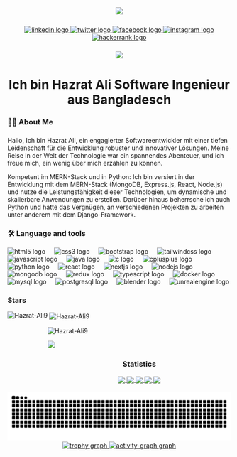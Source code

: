 <div align="center">
  <img height="300" src="https://i.postimg.cc/90CmcfMg/Whats-App-Image-2024-06-06-at-2-56-49-PM.jpg"  />
</div>

###

<div align="center">
  <a href="https://www.linkedin.com/in/hazratali9/" target="_blank">
    <img src="https://img.shields.io/static/v1?message=LinkedIn&logo=linkedin&label=&color=0077B5&logoColor=white&labelColor=&style=for-the-badge" height="25" alt="linkedin logo"  />
  </a>
  <a href="https://twitter.com/Hazrat_Ali9" target="_blank">
    <img src="https://img.shields.io/static/v1?message=Twitter&logo=twitter&label=&color=1DA1F2&logoColor=white&labelColor=&style=for-the-badge" height="25" alt="twitter logo"  />
  </a>
  <a href="https://www.facebook.com/HazratAli9MM" target="_blank">
    <img src="https://img.shields.io/static/v1?message=Facebook&logo=facebook&label=&color=1877F2&logoColor=white&labelColor=&style=for-the-badge" height="25" alt="facebook logo"  />
  </a>
  <a href="https://www.instagram.com/hazrat_ali9mm" target="_blank">
    <img src="https://img.shields.io/static/v1?message=Instagram&logo=instagram&label=&color=E4405F&logoColor=white&labelColor=&style=for-the-badge" height="25" alt="instagram logo"  />
  </a>
  <a href="https://www.hackerrank.com/profile/Hazrat_Ali9" target="_blank">
    <img src="https://img.shields.io/static/v1?message=HackerRank&logo=hackerrank&label=&color=2EC866&logoColor=white&labelColor=&style=for-the-badge" height="25" alt="hackerrank logo"  />
  </a>
</div>

###

<div align="center">
  <img src="https://visitor-badge.laobi.icu/badge?page_id=Hazrat-Ali9.Hazrat-Ali9&"  />
</div>

###

<h1 align="center">Ich bin Hazrat Ali Software Ingenieur aus Bangladesch</h1>

###

<h3 align="left">👩‍💻 About Me</h3>

###

<p align="left">Hallo, Ich bin Hazrat Ali, ein engagierter Softwareentwickler mit einer tiefen Leidenschaft für die Entwicklung robuster und innovativer Lösungen. Meine Reise in der Welt der Technologie war ein spannendes Abenteuer, und ich freue mich, ein wenig über mich erzählen zu können.

Kompetent im MERN-Stack und in Python:
Ich bin versiert in der Entwicklung mit dem MERN-Stack (MongoDB, Express.js, React, Node.js) und nutze die Leistungsfähigkeit dieser Technologien, um dynamische und skalierbare Anwendungen zu erstellen. Darüber hinaus beherrsche ich auch Python und hatte das Vergnügen, an verschiedenen Projekten zu arbeiten unter anderem mit dem Django-Framework.</p>

###

<h3 align="left">🛠 Language and tools</h3>

<!-- (language logos same as before) -->
<div align="left">
  <img src="https://cdn.jsdelivr.net/gh/devicons/devicon/icons/html5/html5-original.svg" height="40" alt="html5 logo"  />
  <img width="12" />
  <img src="https://cdn.jsdelivr.net/gh/devicons/devicon/icons/css3/css3-original.svg" height="40" alt="css3 logo"  />
  <img width="12" />
  <img src="https://cdn.jsdelivr.net/gh/devicons/devicon/icons/bootstrap/bootstrap-original.svg" height="40" alt="bootstrap logo"  />
  <img width="12" />
  <img src="https://cdn.jsdelivr.net/gh/devicons/devicon/icons/tailwindcss/tailwindcss-original-wordmark.svg" height="40" alt="tailwindcss logo"  />
  <img width="12" />
  <img src="https://cdn.jsdelivr.net/gh/devicons/devicon/icons/javascript/javascript-original.svg" height="40" alt="javascript logo"  />
  <img width="12" />
  <img src="https://cdn.jsdelivr.net/gh/devicons/devicon/icons/java/java-original.svg" height="40" alt="java logo"  />
  <img width="12" />
  <img src="https://cdn.jsdelivr.net/gh/devicons/devicon/icons/c/c-original.svg" height="40" alt="c logo"  />
  <img width="12" />
  <img src="https://cdn.jsdelivr.net/gh/devicons/devicon/icons/cplusplus/cplusplus-original.svg" height="40" alt="cplusplus logo"  />
  <img width="12" />
  <img src="https://cdn.jsdelivr.net/gh/devicons/devicon/icons/python/python-original.svg" height="40" alt="python logo"  />
  <img width="12" />
  <img src="https://cdn.jsdelivr.net/gh/devicons/devicon/icons/react/react-original.svg" height="40" alt="react logo"  />
  <img width="12" />
  <img src="https://cdn.jsdelivr.net/gh/devicons/devicon/icons/nextjs/nextjs-original.svg" height="40" alt="nextjs logo"  />
  <img width="12" />
  <img src="https://cdn.jsdelivr.net/gh/devicons/devicon/icons/nodejs/nodejs-original.svg" height="40" alt="nodejs logo"  />
  <img width="12" />
  <img src="https://cdn.jsdelivr.net/gh/devicons/devicon/icons/mongodb/mongodb-original.svg" height="40" alt="mongodb logo"  />
  <img width="12" />
  <img src="https://cdn.jsdelivr.net/gh/devicons/devicon/icons/redux/redux-original.svg" height="40" alt="redux logo"  />
  <img width="12" />
  <img src="https://cdn.jsdelivr.net/gh/devicons/devicon/icons/typescript/typescript-original.svg" height="40" alt="typescript logo"  />
  <img width="12" />
  <img src="https://cdn.jsdelivr.net/gh/devicons/devicon/icons/docker/docker-original.svg" height="40" alt="docker logo"  />
  <img width="12" />
  <img src="https://cdn.jsdelivr.net/gh/devicons/devicon/icons/mysql/mysql-original.svg" height="40" alt="mysql logo"  />
  <img width="12" />
  <img src="https://cdn.jsdelivr.net/gh/devicons/devicon/icons/postgresql/postgresql-original.svg" height="40" alt="postgresql logo"  />
  <img width="12" />
  <img src="https://cdn.jsdelivr.net/gh/devicons/devicon/icons/blender/blender-original.svg" height="40" alt="blender logo"  />
  <img width="12" />
  <img src="https://cdn.jsdelivr.net/gh/devicons/devicon/icons/unrealengine/unrealengine-original.svg" height="40" alt="unrealengine logo"  />
</div>



###

<h3 align="left">Stars</h3>
<img align="left" height="180em" src="https://github-readme-stats.vercel.app/api/top-langs/?username=Hazrat-Ali9&layout=compact&theme=merko" alt=Hazrat-Ali9 />

<p>&nbsp;<img align="center" height="180em" src="https://github-readme-stats.vercel.app/api?username=Hazrat-Ali9&show_icons=true&locale=en&theme=merko" alt="Hazrat-Ali9" /></p>


<p><img align="center" height="180em" src="https://github-readme-streak-stats.herokuapp.com/?user=Hazrat-Ali9&theme=outrun" alt="Hazrat-Ali9" /></p>

<img src="https://user-images.githubusercontent.com/73097560/115834477-dbab4500-a447-11eb-908a-139a6edaec5c.gif"><h3 align="center">Statistics</h3>
<div align="center">
<a href="https://github.com/Hazrat-Ali9">
<img align="center" src="http://github-profile-summary-cards.vercel.app/api/cards/stats?username=Hazrat-Ali9&theme=outrun" height="180em" />
<img align="center" src="http://github-profile-summary-cards.vercel.app/api/cards/most-commit-language?username=Hazrat-Ali9&theme=outrun" height="180em" />
<img align="center" src="http://github-profile-summary-cards.vercel.app/api/cards/repos-per-language?username=Hazrat-Ali9&theme=outrun" height="180em" />
<img align="center" src="http://github-profile-summary-cards.vercel.app/api/cards/productive-time?username=Hazrat-Ali9&theme=outrun" height="180em" />
<img align="center" src="http://github-profile-summary-cards.vercel.app/api/cards/profile-details?username=Hazrat-Ali9&theme=outrun" height="180em" />
  <img alt="snake eating my contributions" src="https://raw.githubusercontent.com/akram-sakib/akram-sakib/output/github-contribution-grid-snake.svg" />
</div>

</div>
<div align="center">

  <img src="https://github-profile-trophy.vercel.app?username=Hazrat-Ali9&theme=matrix&column=-1&row=1&margin-w=8&margin-h=8&no-bg=false&no-frame=false&order=4" height="150" alt="trophy graph"  />
  <img src="https://github-readme-activity-graph.vercel.app/graph?username=Hazrat-Ali9&radius=16&theme=outrun&area=true&order=5" height="300" alt="activity-graph graph"  />
</div>
